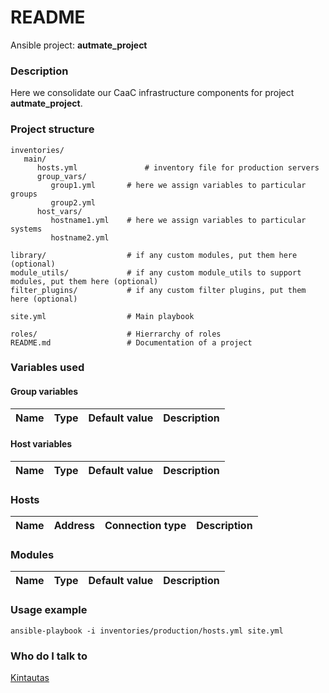 # README #

Ansible project:  **autmate_project** 

### Description ###

Here we consolidate our CaaC infrastructure components for project **autmate_project**.

### Project structure ###

```
inventories/
   main/
      hosts.yml               # inventory file for production servers
      group_vars/
         group1.yml       # here we assign variables to particular groups
         group2.yml
      host_vars/
         hostname1.yml    # here we assign variables to particular systems
         hostname2.yml

library/                  # if any custom modules, put them here (optional) 
module_utils/             # if any custom module_utils to support modules, put them here (optional)
filter_plugins/           # if any custom filter plugins, put them here (optional)

site.yml                  # Main playbook

roles/                    # Hierrarchy of roles
README.md                 # Documentation of a project
```

### Variables used ###

#### Group variables ####

| Name | Type | Default value | Description  |
|---|---|---|---|

#### Host variables ####

| Name | Type | Default value | Description  |
|---|---|---|---|

### Hosts ###

| Name | Address | Connection type | Description  |
|---|---|---|---|

### Modules ###

| Name | Type | Default value | Description  |
|---|---|---|---|

### Usage example ###

```ansible-playbook -i inventories/production/hosts.yml site.yml```

### Who do I talk to ###

[Kintautas](mailto:kintautas@gmail.com)
